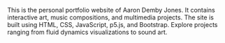 This is the personal portfolio website of Aaron Demby Jones. It contains interactive art, music compositions, and multimedia projects. 
The site is built using HTML, CSS, JavaScript, p5.js, and Bootstrap. Explore projects ranging from fluid dynamics visualizations to sound art.
